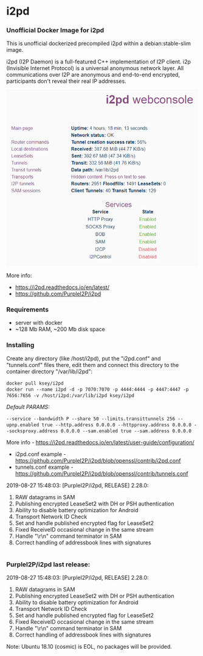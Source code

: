 # i2pd
### Unofficial Docker Image for i2pd
This is unofficial dockerized precompiled i2pd within a debian:stable-slim image.

i2pd (I2P Daemon) is a full-featured C++ implementation of I2P client. i2p (Invisible Internet Protocol) is a universal anonymous network layer. All communications over I2P are anonymous and end-to-end encrypted, participants don't reveal their real IP addresses.

![i2pd](https://raw.githubusercontent.com/MrKsey/i2pd/master/i2pd.PNG)

More info:
- https://i2pd.readthedocs.io/en/latest/
- https://github.com/PurpleI2P/i2pd

### Requirements

* server with docker
* ~128 Mb RAM, ~200 Mb disk space 

### Installing

Create any directory (like /host/i2pd), put the "i2pd.conf" and "tunnels.conf" files there, edit them and connect this directory to the container directory "/var/lib/i2pd":
```
docker pull ksey/i2pd
docker run --name i2pd -d -p 7070:7070 -p 4444:4444 -p 4447:4447 -p 7656:7656 -v /host/i2pd:/var/lib/i2pd ksey/i2pd
```

*Default PARAMS:*
```
--service --bandwidth P --share 50 --limits.transittunnels 256 --upnp.enabled true --http.address 0.0.0.0 --httpproxy.address 0.0.0.0 --socksproxy.address 0.0.0.0 --sam.enabled true --sam.address 0.0.0.0
```
More info - https://i2pd.readthedocs.io/en/latest/user-guide/configuration/

* i2pd.conf example - https://github.com/PurpleI2P/i2pd/blob/openssl/contrib/i2pd.conf 
* tunnels.conf example - https://github.com/PurpleI2P/i2pd/blob/openssl/contrib/tunnels.conf












2019-08-27 15:48:03: [PurpleI2P/i2pd, RELEASE] 2.28.0:

1. RAW datagrams in SAM
2. Publishing encrypted LeaseSet2 with DH or PSH authentication
3. Ability to disable battery optimization for Android
4. Transport Network ID Check
5. Set and handle published encrypted flag for LeaseSet2
6. Fixed ReceiveID occasional change in the same stream
7. Handle "\r\n" command terminator in SAM 
8. Correct handling of addressbook lines with signatures
# #
### PurpleI2P/i2pd last release:
2019-08-27 15:48:03: [PurpleI2P/i2pd, RELEASE] 2.28.0:

1. RAW datagrams in SAM
2. Publishing encrypted LeaseSet2 with DH or PSH authentication
3. Ability to disable battery optimization for Android
4. Transport Network ID Check
5. Set and handle published encrypted flag for LeaseSet2
6. Fixed ReceiveID occasional change in the same stream
7. Handle "\r\n" command terminator in SAM 
8. Correct handling of addressbook lines with signatures


Note: Ubuntu 18.10 (cosmic) is EOL, no packages will be provided.
